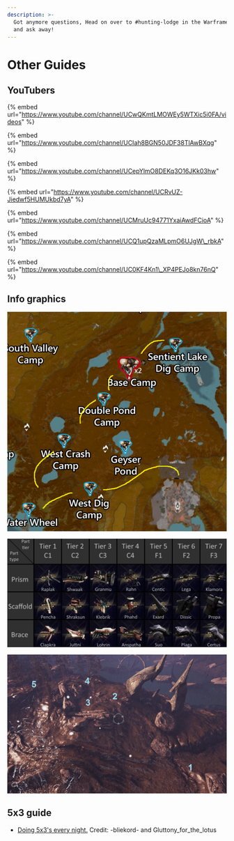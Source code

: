 ```yaml
---
description: >-
  Got anymore questions, Head on over to #hunting-lodge in the Warframe Discord
  and ask away!
---
```


# Other Guides

## YouTubers

{% embed url="https://www.youtube.com/channel/UCwQKmtLMOWEy5WTXic5i0FA/videos" %}

{% embed url="https://www.youtube.com/channel/UCIah8BGN50JDF38TlAwBXqg" %}

{% embed url="https://www.youtube.com/channel/UCepYlmO8DEKq3O16JKk03hw" %}

{% embed url="https://www.youtube.com/channel/UCRvUZ-Jiedwf5HUMUkbd7yA" %}

{% embed url="https://www.youtube.com/channel/UCMruUc94771YxaiAwdFCioA" %}

{% embed url="https://www.youtube.com/channel/UCQ1upQzaMLpmO6UJgW\_rbkA" %}

{% embed url="https://www.youtube.com/channel/UC0KF4Kn1\_XP4PEJo8kn76nQ" %}

## Info graphics

![Lure Map](../../.gitbook/assets/image%20%2888%29.png)

![amp parts](../../.gitbook/assets/image%20%2850%29.png)

![Possible Vomvalyst Spawns](../../.gitbook/assets/image%20%2813%29.png)

## 5x3 guide

* [Doing 5x3's every night.](https://docs.google.com/document/d/1eY6ZZUbLoZwFDmf1WgdOMnM_bjG8ooqV_osHCCxu3Yw/edit) Credit: -bliekord- and Gluttony\_for\_the\_lotus

